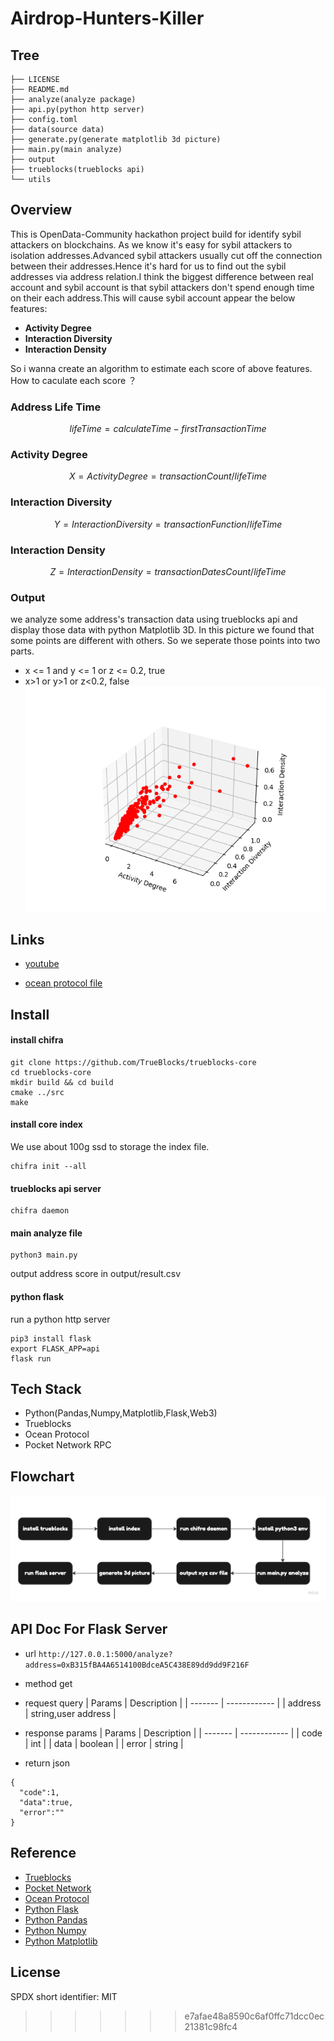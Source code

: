 # Airdrop-Hunters-Killer

## Tree

```
├── LICENSE
├── README.md
├── analyze(analyze package)
├── api.py(python http server)
├── config.toml
├── data(source data)
├── generate.py(generate matplotlib 3d picture)
├── main.py(main analyze)
├── output
├── trueblocks(trueblocks api)
└── utils
```

## Overview

This is OpenData-Community hackathon project build for identify sybil attackers on blockchains. As we know it's easy for sybil attackers to isolation addresses.Advanced sybil attackers usually cut off the connection between their addresses.Hence it's hard for us to find out the sybil addresses via address relation.I think the biggest difference between real account and sybil account is that sybil attackers don't spend enough time on their each address.This will cause sybil account appear the below features:

- **Activity Degree**
- **Interaction Diversity**
- **Interaction Density**

So i wanna create an algorithm to estimate each score of above features. How to caculate each score ？

### Address Life Time

$$
lifeTime = calculateTime - firstTransactionTime
$$

### Activity Degree

$$
X = ActivityDegree = transactionCount/lifeTime
$$

### Interaction Diversity

$$
Y = InteractionDiversity = transactionFunction/lifeTime
$$

### Interaction Density

$$
Z = InteractionDensity = transactionDatesCount/lifeTime
$$

### Output

we analyze some address's transaction data using trueblocks api and display those data with python Matplotlib 3D. In this picture we found that some points are different with others. So we seperate those points into two parts.

- x <= 1 and y <= 1 or z <= 0.2, true
- x>1 or y>1 or z<0.2, false
  ![alt ""](output/result.png)

## Links

- [youtube](https://youtu.be/gsd_qRfhjuI)

- [ocean protocol file](https://market.oceanprotocol.com/asset/did:op:d0714e46ae0bf3f7c3488109d0bdd406f7f026ef5e99e9d25c4ce7ae61d7b572)

## Install

#### install chifra

```
git clone https://github.com/TrueBlocks/trueblocks-core
cd trueblocks-core
mkdir build && cd build
cmake ../src
make
```

#### install core index

We use about 100g ssd to storage the index file.

```
chifra init --all
```

#### trueblocks api server

```
chifra daemon
```

#### main analyze file

```
python3 main.py
```

output address score in output/result.csv

#### python flask

run a python http server

```
pip3 install flask
export FLASK_APP=api
flask run
```

## Tech Stack

- Python(Pandas,Numpy,Matplotlib,Flask,Web3)
- Trueblocks
- Ocean Protocol
- Pocket Network RPC

## Flowchart

![alt ""](output/opendata.jpg)

## API Doc For Flask Server

- url
  `http://127.0.0.1:5000/analyze?address=0xB315fBA4A6514100BdceA5C438E89dd9dd9F216F`
- method
  get

- request query
  | Params | Description |
  | ------- | ------------ |
  | address | string,user address |

- response params
  | Params | Description |
  | ------- | ------------ |
  | code | int |
  | data | boolean |
  | error | string |

- return json

```
{
  "code":1,
  "data":true,
  "error":""
}
```

## Reference

- [Trueblocks](https://trueblocks.io/)
- [Pocket Network](https://www.pokt.network/)
- [Ocean Protocol](https://oceanprotocol.com/)
- [Python Flask](https://flask.palletsprojects.com/en/2.2.x/)
- [Python Pandas](https://pandas.pydata.org/)
- [Python Numpy](https://numpy.org/)
- [Python Matplotlib](https://matplotlib.org/)

## License

SPDX short identifier: MIT

> > > > > > > e7afae48a8590c6af0ffc71dcc0ec21381c98fc4
